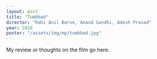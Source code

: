 ```yaml
---
layout: post
title: "Tumbbad"
director: "Rahi Anil Barve, Anand Gandhi, Adesh Prasad"
year: 2018
poster: "/assets/img/mp/tumbbad.jpg"
---
```


My review or thoughts on the film go here.
